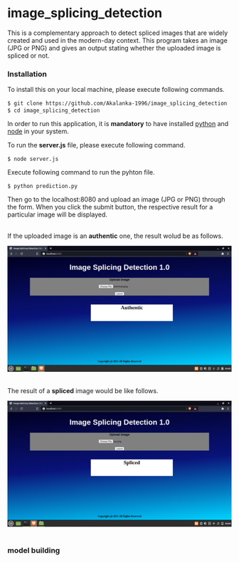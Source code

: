 # image_splicing_detection
This is a complementary approach to detect spliced images that are widely created and used in the modern-day context. This program takes an image (JPG or PNG) and gives an output stating whether the uploaded image is spliced or not.

### Installation

To install this on your local machine, please execute following commands.

```
$ git clone https://github.com/Akalanka-1996/image_splicing_detection
$ cd image_splicing_detection
```

In order to run this application, it is **mandatory** to have installed [python](https://www.python.org/) and [node](https://nodejs.org/en/) in your system.

To run the **server.js** file, please execute following command.

```
$ node server.js
```

Execute following command to run the pyhton file.

```
$ python prediction.py
```


Then go to the localhost:8080 and upload an image (JPG or PNG) through the form. When you click the submit button, the respective result for a particular image will be displayed.<br><br>




If the uploaded image is an **authentic** one, the result wolud be as follows.


![](images/au.png)<br><br>





The result of a **spliced** image would be like follows.


![](images/sp.png)<br><br>


### model building


